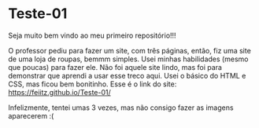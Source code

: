 # Teste-01
Seja muito bem vindo ao meu primeiro repositório!!!

O professor pediu para fazer um site, com três páginas, então, fiz uma site de uma loja de roupas, bemmm simples.
Usei minhas habilidades (mesmo que poucas) para fazer ele. Não foi aquele site lindo, mas foi para demonstrar que aprendi a usar esse treco aqui.
Usei o básico do HTML e CSS, mas ficou bem bonitinho.
Esse é o link do site: https://feiitz.github.io/Teste-01/

Infelizmente, tentei umas 3 vezes, mas não consigo fazer as imagens aparecerem :(
